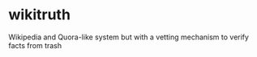 wikitruth
=======

Wikipedia and Quora-like system but with a vetting mechanism to verify facts from trash

